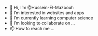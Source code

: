 - 👋 Hi, I’m @Hussein-El-Mazbouh
- 👀 I’m interested in websites and apps
- 🌱 I’m currently learning computer science
- 💞️ I’m looking to collaborate on ...
- 📫 How to reach me ...

<!---
Hussein-El-Mazbouh/Hussein-El-Mazbouh is a ✨ special ✨ repository because its `README.md` (this file) appears on your GitHub profile.
You can click the Preview link to take a look at your changes.
--->

